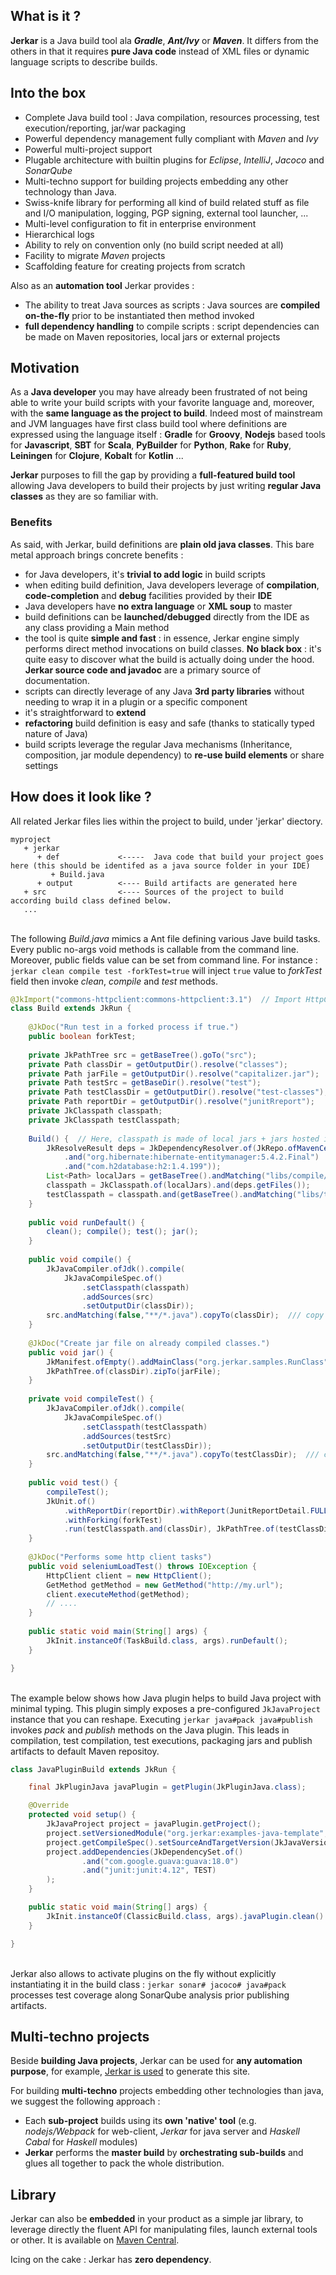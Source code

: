 ## What is it ?

**Jerkar** is a Java build tool ala ***Gradle***, ***Ant/Ivy*** or ***Maven***. It differs from the others in that it requires **pure Java code** instead of XML files or dynamic language scripts to describe builds.

## Into the box

* Complete Java build tool : Java compilation, resources processing, test execution/reporting, jar/war packaging
* Powerful dependency management fully compliant with *Maven* and *Ivy*
* Powerful multi-project support 
* Plugable architecture with builtin plugins for *Eclipse*, *IntelliJ*, *Jacoco* and *SonarQube*
* Multi-techno support for building projects embedding any other technology than Java.
* Swiss-knife library for performing all kind of build related stuff as file and I/O  manipulation, logging, PGP signing, external tool launcher, ...
* Multi-level configuration to fit in enterprise environment
* Hierarchical logs
* Ability to rely on convention only (no build script needed at all)
* Facility to migrate *Maven* projects
* Scaffolding feature for creating projects from scratch
 
Also as an **automation tool** Jerkar provides :

* The ability to treat Java sources as scripts : Java sources are **compiled on-the-fly** prior to be instantiated then method invoked
* **full dependency handling** to compile scripts : script dependencies can be made on Maven repositories, local jars or external projects

## Motivation

As a **Java developer** you may have already been frustrated of not being able to write your build scripts with your favorite language and, moreover, with the **same language as the project to build**.
Indeed most of mainstream and JVM languages have first class build tool where definitions are expressed using the language itself : **Gradle** for **Groovy**, **Nodejs** based tools for **Javascript**, **SBT** for **Scala**,  **PyBuilder** for **Python**, **Rake** for **Ruby**, **Leiningen** for **Clojure**, **Kobalt** for **Kotlin** ...
 
**Jerkar** purposes to fill the gap by providing a **full-featured build tool** allowing Java developers to build their projects by just writing **regular Java classes** as they are so familiar with. 

### Benefits

As said, with Jerkar, build definitions are **plain old java classes**. This bare metal approach brings concrete benefits :

* for Java developers, it's **trivial to add logic** in build scripts
* when editing build definition, Java developers leverage of **compilation**, **code-completion** and **debug** facilities provided by their **IDE**
* Java developers have **no extra language** or **XML soup** to master
* build definitions can be **launched/debugged** directly from the IDE as any class providing a Main method 
* the tool is quite **simple and fast** : in essence, Jerkar engine simply performs direct method invocations on build classes. **No black box** : it's quite easy to discover what the build is actually doing under the hood. **Jerkar source code and javadoc** are a primary source of documentation.
* scripts can directly leverage of any Java **3rd party libraries** without needing to wrap it in a plugin or a specific component
* it's straightforward to **extend**
* **refactoring** build definition is easy and safe (thanks to statically typed nature of Java) 
* build scripts leverage the regular Java mechanisms (Inheritance, composition, jar module dependency) to **re-use build elements** or share settings

## How does it look like ?

All related Jerkar files lies within the project to build, under 'jerkar' diectory.

```
myproject
   + jerkar             
      + def             <-----  Java code that build your project goes here (this should be identifed as a java source folder in your IDE)
         + Build.java   
      + output          <---- Build artifacts are generated here 
   + src                <---- Sources of the project to build according build class defined below.
   ...
``` 

<br/>The following *Build.java* mimics a Ant file defining various Jave build tasks. Every public no-args void methods is callable from the command line.
Moreover, public fields value can be set from command line.
For instance : `jerkar clean compile test -forkTest=true` will inject `true` value to *forkTest* field then invoke *clean*, *compile* and *test* methods. 

```java
@JkImport("commons-httpclient:commons-httpclient:3.1")  // Import HttpClient and its deps in script classpath
class Build extends JkRun {
	
    @JkDoc("Run test in a forked process if true.")
    public boolean forkTest;
    
    private JkPathTree src = getBaseTree().goTo("src");
    private Path classDir = getOutputDir().resolve("classes");
    private Path jarFile = getOutputDir().resolve("capitalizer.jar");
    private Path testSrc = getBaseDir().resolve("test");
    private Path testClassDir = getOutputDir().resolve("test-classes");
    private Path reportDir = getOutputDir().resolve("junitRreport");
    private JkClasspath classpath;
    private JkClasspath testClasspath;
    
    Build() {  // Here, classpath is made of local jars + jars hosted in Maven Central
        JkResolveResult deps = JkDependencyResolver.of(JkRepo.ofMavenCentral()).resolve(JkDependencySet.of()
            .and("org.hibernate:hibernate-entitymanager:5.4.2.Final")
            .and("com.h2database:h2:1.4.199"));
        List<Path> localJars = getBaseTree().andMatching("libs/compile/*.jar").getFiles();
        classpath = JkClasspath.of(localJars).and(deps.getFiles());   
        testClasspath = classpath.and(getBaseTree().andMatching("libs/test/*.jar").getFiles());
    }
    
    public void runDefault() {
        clean(); compile(); test(); jar();
    }
    
    public void compile() {
        JkJavaCompiler.ofJdk().compile(
            JkJavaCompileSpec.of()
                .setClasspath(classpath)
                .addSources(src)
                .setOutputDir(classDir));
        src.andMatching(false,"**/*.java").copyTo(classDir);  /// copy resources
    }
    
    @JkDoc("Create jar file on already compiled classes.")
    public void jar() {
        JkManifest.ofEmpty().addMainClass("org.jerkar.samples.RunClass").writeToStandardLocation(classDir);
        JkPathTree.of(classDir).zipTo(jarFile);
    }
    
    private void compileTest() {
        JkJavaCompiler.ofJdk().compile(
            JkJavaCompileSpec.of()
                .setClasspath(testClasspath)
                .addSources(testSrc)
                .setOutputDir(testClassDir));
        src.andMatching(false,"**/*.java").copyTo(testClassDir);  /// copy test resources
    }
    
    public void test() {
        compileTest();
        JkUnit.of()
            .withReportDir(reportDir).withReport(JunitReportDetail.FULL)
            .withForking(forkTest)
            .run(testClasspath.and(classDir), JkPathTree.of(testClassDir));
    }
    
    @JkDoc("Performs some http client tasks")
    public void seleniumLoadTest() throws IOException {
        HttpClient client = new HttpClient();
        GetMethod getMethod = new GetMethod("http://my.url");
        client.executeMethod(getMethod);
        // ....
    }
    
    public static void main(String[] args) {
        JkInit.instanceOf(TaskBuild.class, args).runDefault();
    }

}
```

<br/>The example below shows how Java plugin helps to build Java project with minimal typing. This plugin simply exposes a pre-configured `JkJavaProject` instance that you can reshape.
Executing `jerkar java#pack java#publish` invokes *pack* and *publish* methods on the Java plugin. This leads in compilation, test compilation, test executions, packaging jars and publish artifacts to default Maven repositoy.

```java
class JavaPluginBuild extends JkRun {

    final JkPluginJava javaPlugin = getPlugin(JkPluginJava.class);

    @Override
    protected void setup() {
        JkJavaProject project = javaPlugin.getProject();
        project.setVersionedModule("org.jerkar:examples-java-template", "1.0-SNAPSHOT");
        project.getCompileSpec().setSourceAndTargetVersion(JkJavaVersion.V8);
        project.addDependencies(JkDependencySet.of()
                .and("com.google.guava:guava:18.0")
                .and("junit:junit:4.12", TEST)
        );
    }

    public static void main(String[] args) {
        JkInit.instanceOf(ClassicBuild.class, args).javaPlugin.clean().pack();
    }

}
```

<br/>Jerkar also allows to activate plugins on the fly without explicitly instantiating it in the build class : 
`jerkar sonar# jacoco# java#pack` processes test coverage along SonarQube analysis prior publishing artifacts. 


## Multi-techno projects

Beside **building Java projects**, Jerkar can be used for **any automation purpose**, for example, [Jerkar is used](https://github.com/jerkar/jerkar.github.io/blob/master/_jbake-site-sources/build/def/jerkar/github/io/SiteBuild.java) to generate this site.

For building **multi-techno** projects embedding other technologies than java, we suggest the following approach : 

* Each **sub-project** builds using its **own 'native' tool** (e.g. *nodejs/Webpack* for web-client, *Jerkar* for java server and *Haskell Cabal* for *Haskell* modules)
* **Jerkar** performs the **master build** by **orchestrating sub-builds** and glues all together to pack the whole distribution. 

## Library

Jerkar can also be **embedded** in your product as a simple jar library, to leverage directly the fluent API for manipulating files, launch external tools or other. It is available on [Maven Central](http://search.maven.org/#search%7Cgav%7C1%7Cg%3A%22org.jerkar%22%20AND%20a%3A%22core%22). 

Icing on the cake : Jerkar has **zero dependency**.


